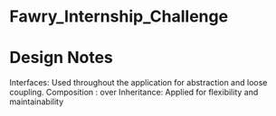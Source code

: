 # Fawry_Internship_Challenge

# Design Notes

Interfaces: Used throughout the application for abstraction and loose coupling.
Composition : over Inheritance: Applied for flexibility and maintainability

